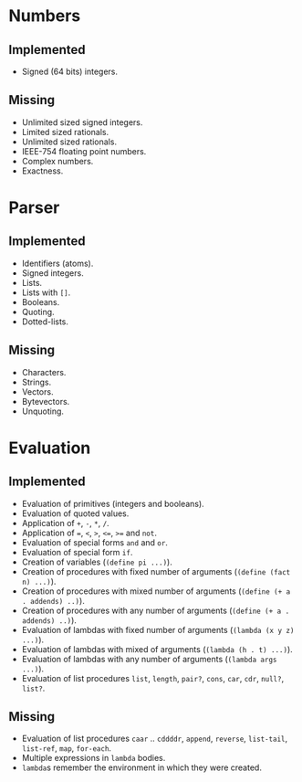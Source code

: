 # Numbers

## Implemented

* Signed (64 bits) integers.

## Missing

* Unlimited sized signed integers.
* Limited sized rationals.
* Unlimited sized rationals.
* IEEE-754 floating point numbers.
* Complex numbers.
* Exactness.

# Parser

## Implemented

* Identifiers (atoms).
* Signed integers.
* Lists.
* Lists with `[]`.
* Booleans.
* Quoting.
* Dotted-lists.

## Missing

* Characters.
* Strings.
* Vectors.
* Bytevectors.
* Unquoting.

# Evaluation

## Implemented

* Evaluation of primitives (integers and booleans).
* Evaluation of quoted values.
* Application of `+`, `-`, `*`, `/`.
* Application of `=`, `<`, `>`, `<=`, `>=` and `not`.
* Evaluation of special forms `and` and `or`.
* Evaluation of special form `if`.
* Creation of variables (`(define pi ...)`).
* Creation of procedures with fixed number of arguments (`(define (fact n) ...)`).
* Creation of procedures with mixed number of arguments (`(define (+ a . addends) ..)`).
* Creation of procedures with any number of arguments (`(define (+ a . addends) ..)`).
* Evaluation of lambdas with fixed number of arguments (`(lambda (x y z) ...)`).
* Evaluation of lambdas with mixed of arguments (`(lambda (h . t) ...)`).
* Evaluation of lambdas with any number of arguments (`(lambda args ...)`).
* Evaluation of list procedures `list`, `length`, `pair?`, `cons`, `car`, `cdr`, `null?`, `list?`.

## Missing

* Evaluation of list procedures `caar` .. `cddddr`, `append`, `reverse`, `list-tail`, `list-ref`, `map`, `for-each`.
* Multiple expressions in `lambda` bodies.
* `lambda`s remember the environment in which they were created.
